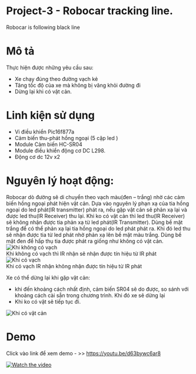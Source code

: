 # Project-3 - Robocar tracking line.
Robocar is following black line
# Mô tả 
Thực hiện được những yêu cầu sau:  
- Xe chạy đúng theo đường vạch kẻ  
- Tăng tốc độ của xe mà không bị văng khỏi đường đi  
- Dừng lại khi có vật cản. 

# Linh kiện sử dụng
 - Vi điều khiển Pic16f877a
 - Cảm biến thu-phát hồng ngoại (5 cặp led )
 - Module Cảm biến HC-SR04
 - Module điều khiển động cơ DC L298.
 - Động cơ dc 12v x2
 
# Nguyên lý hoạt động:   
Robocar dò đường sẽ di chuyển theo vạch màu(đen – trắng) nhờ các cảm biến hồng ngoại phát hiện vật cản. 
Dựa vào nguyên lý phạn xạ của tia hồng ngoại do led phát(IR transmitter) phát ra, 
nếu gặp vật  cản sẽ phản xạ lại và được led thu(IR Receiver) thu lại. 
Khi ko có vật cản thì led thu(IR Receiver) sẽ không nhận được tia phản xạ từ led phát(IR Transmitter).
Dùng bề mặt trắng để có thể phản xạ lại tia hồng ngoại do led phát phát ra.
Khi đó led thu sẽ nhận được tia từ led phát nhờ phản xạ lên bề mặt màu trắng. Dùng bề mặt đen để hấp thụ tia được phát ra giống như không có vật cản.  
![Khi không có vạch](https://hackster.imgix.net/uploads/attachments/496036/Concept-of-White-Line-Follo.gif?auto=compress&gifq=35&w=1280&h=960&fit=max)  
Khi không có vạch thì IR nhận sẽ nhận được tín hiệu từ IR phát  
![Khi có vạch](https://hackster.imgix.net/uploads/attachments/496035/Concept-of-Black-Line-Follo.gif?auto=compress&gifq=35&w=1280&h=960&fit=max)  
Khi có vạch IR nhận không nhận được tín hiệu từ IR phát  
  
Xe có thể dừng lại khi gặp vật cản: 
- khi đến khoảng cách nhất định, cảm biến SR04 sẽ do được, so sánh với khoảng cách cài sẵn trong chương trình. Khi đó xe sẽ dừng lại
- Khi ko có vật sẽ tiếp tục đi.     
  
![Khi có vật cản](https://user-images.githubusercontent.com/67089995/176749051-c77ae928-1c6e-4f36-8578-f7765234b133.jpg)

# Demo

Click vào link để xem demo - >> https://youtu.be/d63bywc6ar8  

[![Watch the video](https://user-images.githubusercontent.com/67089995/176743694-0d32e567-f0b3-44de-84c1-7b63ee6d9949.png)](https://youtu.be/d63bywc6ar8)
